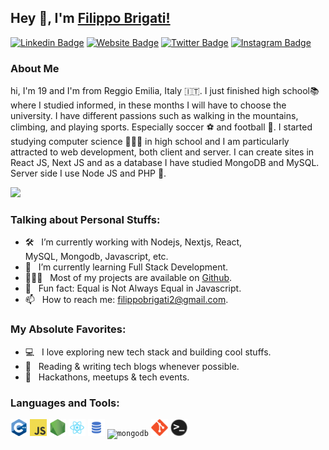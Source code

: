 ## Hey 👋, I'm [Filippo Brigati!](https://filippobrigati.com/)

[![Linkedin Badge](https://img.shields.io/badge/-LinkedIn-0e76a8?style=flat-square&logo=Linkedin&logoColor=white)](https://www.linkedin.com/in/filippo-brigati-6569981b2/)
[![Website Badge](https://img.shields.io/badge/Website-3b5998?style=flat-square&logo=google-chrome&logoColor=white)](https://filippobrigati.com/)
[![Twitter Badge](https://img.shields.io/badge/-Twitter-00acee?style=flat-square&logo=Twitter&logoColor=white)](https://twitter.com/brigati_filippo)
[![Instagram Badge](https://img.shields.io/badge/-Instagram-e4405f?style=flat-square&logo=Instagram&logoColor=white)](https://www.instagram.com/filippo.brigati/)

### About Me

hi, I'm 19 and I'm from Reggio Emilia, Italy 🇮🇹. I just finished high school📚 where I studied informed, in these months I will have to choose the university. I have different passions such as walking in the mountains, climbing, and playing sports. Especially soccer ⚽️ and football 🏈. I started studying computer science 🧑🏼‍💻 in high school and I am particularly attracted to web development, both client and server. I can create sites in React JS, Next JS and as a database I have studied MongoDB and MySQL. Server side I use Node JS and PHP 💫.

[![](https://gitwar.herokuapp.com/badge?username=iampavangandhi&label=Gitwar%20Profile%20Score&style=for-the-badge&color=0088cc)](https://gitwar.herokuapp.com/)

### Talking about Personal Stuffs:

- 🛠 &nbsp; I’m currently working with Nodejs, Nextjs, React, <br /> MySQL, Mongodb, Javascript, etc.
- 🚀 &nbsp; I’m currently learning Full Stack Development.
- 👨🏻‍💻 &nbsp; Most of my projects are available on [Github](https://github.com/filippo-brigati).
- 👾 &nbsp; Fun fact: Equal is Not Always Equal in Javascript.
- 📫 &nbsp; How to reach me: filippobrigati2@gmail.com.

### My Absolute Favorites:

- 💻 &nbsp; I love exploring new tech stack and building cool stuffs.
- 📰 &nbsp; Reading & writing tech blogs whenever possible.
- 🍕 &nbsp; Hackathons, meetups & tech events.

### Languages and Tools:

<code><img height="27" src="https://raw.githubusercontent.com/github/explore/80688e429a7d4ef2fca1e82350fe8e3517d3494d/topics/cpp/cpp.png" alt="cpp"></code>
<code><img height="27" src="https://raw.githubusercontent.com/github/explore/80688e429a7d4ef2fca1e82350fe8e3517d3494d/topics/javascript/javascript.png" alt="javascript"></code>
<code><img height="27" src="https://raw.githubusercontent.com/github/explore/80688e429a7d4ef2fca1e82350fe8e3517d3494d/topics/nodejs/nodejs.png" alt="nodejs"></code>
<code><img height="27" src="https://raw.githubusercontent.com/github/explore/80688e429a7d4ef2fca1e82350fe8e3517d3494d/topics/react/react.png" alt="react"></code>
<code><img height="27" src="https://raw.githubusercontent.com/github/explore/80688e429a7d4ef2fca1e82350fe8e3517d3494d/topics/sql/sql.png" alt="sql"></code>
<code><img height="27" src="https://encrypted-tbn0.gstatic.com/images?q=tbn%3AANd9GcSTTzPAw-55ssm1Im594xYZ9eRQu2JylrkYLg&usqp=CAU" alt="mongodb"></code>
<code><img height="27" src="https://raw.githubusercontent.com/devicons/devicon/master/icons/git/git-original.svg" alt="git"></code>
<code><img height="27" src="https://raw.githubusercontent.com/github/explore/80688e429a7d4ef2fca1e82350fe8e3517d3494d/topics/terminal/terminal.png" alt="terminal"></code>

<!--

- 👋 Hi, I’m @filippo-brigati
- 👀 I’m interested in *all*
- 🌱 I’m currently learning flutter, reactjs and php
- 📫 How to reach me via email at filippobrigati2@gmail.com

-->
<!---
filippo-brigati/filippo-brigati is a ✨ special ✨ repository because its `README.md` (this file) appears on your GitHub profile.
You can click the Preview link to take a look at your changes.
--->
